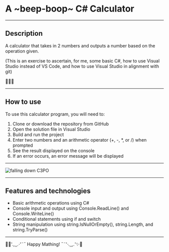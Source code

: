 ﻿# A ~beep-boop~ C# Calculator

---

## Description

A calculator that takes in 2 numbers and outputs a number based on the operation given.


(This is an exercise to ascertain, for me, some basic C#, how to use Visual Studio instead of VS Code, 
and how to use Visual Studio in alignment with git)

🌈🌈🌈

---

## How to use

To use this calculator program, you will need to: <br>

1. Clone or download the repository from GitHub
2. Open the solution file in Visual Studio
3. Build and run the project
4. Enter two numbers and an arithmetic operator (+, -, *, or /) when prompted
5. See the result displayed on the console
6. If an error occurs, an error message will be displayed

---

![falling down C3PO](https://media.tenor.com/6VG3tvOnl44AAAAC/seriously-let.gif)

---

## Features and technologies
+ Basic arithmetic operations using C#
+ Console input and output using Console.ReadLine() and Console.WriteLine()
+ Conditional statements using if and switch
+ String manipulation using string.IsNullOrEmpty(), string.Length, and string.TryParse()

---

🤖✨'*.,¸¸.·*'¨¯ Happy Mathing! ¯¨'*·.¸¸,.*'✨🤖
